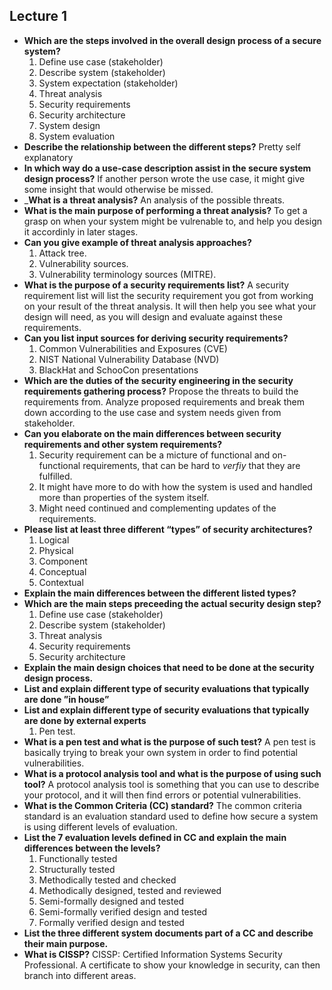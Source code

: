 ## Lecture 1
* __Which are the steps involved in the overall design process of a secure system?__
    1. Define use case (stakeholder)
    2. Describe system (stakeholder)
    2. System expectation (stakeholder)
    2. Threat analysis
    3. Security requirements
    4. Security architecture
    5. System design
    6. System evaluation
* __Describe the relationship between the different steps?__
    Pretty self explanatory
* __In which way do a use-case description assist in the secure system design process?__
    If another person wrote the use case, it might give some insight that would otherwise be missed.
* ___What is a threat analysis?__
    An analysis of the possible threats.
* __What is the main purpose of performing a threat analysis?__
    To get a grasp on when your system might be vulrenable to, and help you design it accordinly in later stages.
* __Can you give example of threat analysis approaches?__
    1. Attack tree.
    2. Vulnerability sources.
    3. Vulnerability terminology sources (MITRE).
* __What is the purpose of a security requirements list?__
    A security requirement list will list the security requirement you got from working on your result of the threat analysis.
    It will then help you see what your design will need, as you will design and evaluate against these requirements.
* __Can you list input sources for deriving security requirements?__
    1. Common Vulnerabilities and Exposures (CVE)
    2. NIST National Vulnerability Database (NVD)
    3. BlackHat and SchooCon presentations
* __Which are the duties of the security engineering in the security requirements gathering process?__
    Propose the threats to build the requirements from. Analyze proposed requirements and break them down 
    according to the use case and system needs given from stakeholder.
* __Can you elaborate on the main differences between security requirements and other system requirements?__
    1. Security requirement can be a micture of functional and on-functional requirements, that can be hard to *verfiy* that they are fulfilled.
    2. It might have more to do with how the system is used and handled more than properties of the system itself.
    3. Might need continued and complementing updates of the requirements.
* __Please list at least three different “types” of security architectures?__
    1. Logical
    2. Physical
    3. Component
    4. Conceptual
    1. Contextual
* __Explain the main differences between the different listed types?__
* __Which are the main steps preceeding the actual security design step?__
    1. Define use case (stakeholder)
    2. Describe system (stakeholder)
    2. Threat analysis
    3. Security requirements
    4. Security architecture
* __Explain the main design choices that need to be done at the security design process.__
* __List and explain different type of security evaluations that typically are done ”in house”__
* __List and explain different type of security evaluations that typically are done by external experts__
    1. Pen test.
* __What is a pen test and what is the purpose of such test?__
    A pen test is basically trying to break your own system in order to find potential vulnerabilities.
* __What is a protocol analysis tool and what is the purpose of using such tool?__
    A protocol analysis tool is something that you can use to describe your protocol, and it will then find errors or potential vulnerabilities.
* __What is the Common Criteria (CC) standard?__
    The common criteria standard is an evaluation standard used to define how secure a system is using different levels of evaluation.
* __List the 7 evaluation levels defined in CC and explain the main differences between the levels?__
    1. Functionally tested
    2. Structurally tested
    3. Methodically tested and checked
    4. Methodically designed, tested and reviewed
    5. Semi-formally designed and tested
    6. Semi-formally verified design and tested
    7. Formally verified design and tested 
* __List the three different system documents part of a CC and describe their main purpose.__
* __What is CISSP?__
    CISSP: Certified Information Systems Security Professional.
    A certificate to show your knowledge in security, can then branch into different areas.